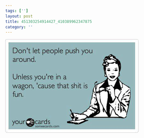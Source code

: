 ```yaml
---
tags: ['']
layout: post
title: 451303254914427_410389962347875
category: ''
---
```

![451303254914427_410389962347875](/uploads/2012-10-22-451303254914427_410389962347875.jpg)
